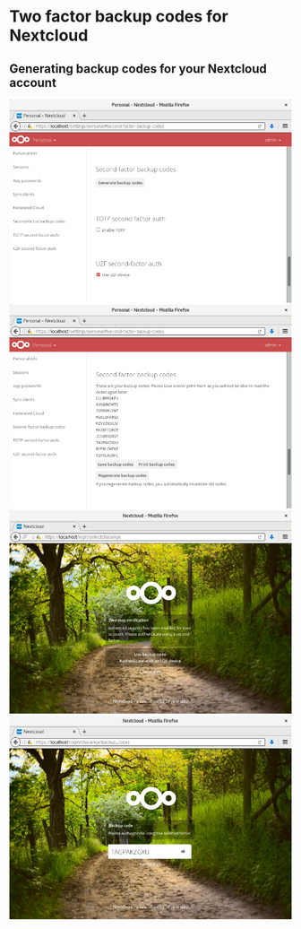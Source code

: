 # Two factor backup codes for Nextcloud

## Generating backup codes for your Nextcloud account
![](screenshots/settings1.png)
![](screenshots/settings2.png)
![](screenshots/select_challenge.png)
![](screenshots/solve_challenge.png)
